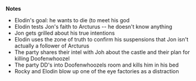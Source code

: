 **Notes**
- Elodin's goal: he wants to die (to meet his god
- Elodin tests Jon's faith to Arcturus -- he doesn't know anything
- Jon gets grilled about his true intentions
- Elodin uses the zone of truth to confirm his suspensions that Jon isn't actually a follower of Arcturus 
- The party shares their intel with Joh about the castle and their plan for killing Doofenwhoozel
- The party DD's into Doofenwhoozels room and kills him in his bed
- Rocky and Elodin blow up one of the eye factories as a distraction
